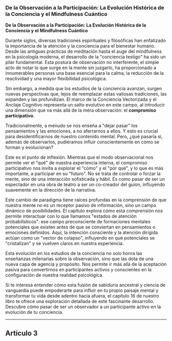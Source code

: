 ### De la Observación a la Participación: La Evolución Histórica de la Conciencia y el Mindfulness Cuántico
**De la Observación a la Participación: La Evolución Histórica de la Conciencia y el Mindfulness Cuántico**

Durante siglos, diversas tradiciones espirituales y filosóficas han enfatizado la importancia de la atención y la conciencia para el bienestar humano. Desde las antiguas prácticas de meditación hasta el auge del mindfulness en la psicología moderna, el desarrollo de la "conciencia testigo" ha sido un pilar fundamental. Esta postura de observación no interferente, el simple acto de notar lo que surge en la mente sin juzgarlo, ha proporcionado a innumerables personas una base esencial para la calma, la reducción de la reactividad y una mayor flexibilidad psicológica.

Sin embargo, a medida que los estudios de la conciencia avanzan, surgen nuevas perspectivas que, lejos de reemplazar estas valiosas tradiciones, las expanden y las profundizan. El marco de la Conciencia Vectorizada y el Anclaje Cognitivo representa un salto evolutivo en este campo, al introducir una dimensión que va más allá de la mera observación: el **compromiso participativo**.

Tradicionalmente, a menudo se nos enseña a "dejar pasar" los pensamientos y las emociones, a no aferrarnos a ellos. Y esto es crucial para desidentificarnos de nuestro contenido mental. Pero, ¿qué pasaría si, además de observarlos, pudiéramos influir conscientemente en cómo se forman y evolucionan?

Este es el punto de inflexión. Mientras que el modo observacional nos permite ver el "qué" de nuestra experiencia interna, el compromiso participativo nos invita a explorar el "cómo" y el "por qué", y lo que es más importante, a participar en su "futuro". No se trata de controlar o forzar la mente, sino de una interacción sofisticada y hábil. Es como pasar de ser un espectador en una obra de teatro a ser un co-creador del guion, influyendo suavemente en la dirección de la narrativa.

Este cambio de paradigma tiene raíces profundas en la comprensión de que nuestra mente no es un receptor pasivo de información, sino un campo dinámico de posibilidades. El capítulo explora cómo esta comprensión nos permite interactuar con lo que llamamos "estados de atención probabilísticos": ese campo preconsciente de formaciones mentales potenciales que existen antes de que se conviertan en pensamientos o emociones definidos. Aquí, la intención consciente y la atención dirigida actúan como un "vector de colapso", influyendo en qué potenciales se "cristalizan" y se vuelven claros en nuestra experiencia.

Esta evolución en los estudios de la conciencia no solo honra las enseñanzas milenarias sobre la observación, sino que las dota de una nueva capa de agencia y propósito. Nos permite ir más allá de la aceptación pasiva para convertirnos en participantes activos y conscientes en la configuración de nuestra realidad psicológica.

Si te interesa entender cómo esta fusión de sabiduría ancestral y ciencia de vanguardia puede empoderarte para influir en tu propio paisaje mental y transformar tu vida desde adentro hacia afuera, el capítulo 16 de nuestro libro te ofrece una exploración detallada de este fascinante desarrollo. Descubre cómo pasar de ser un observador a un participante activo en la evolución de tu conciencia.

---

## Artículo 3